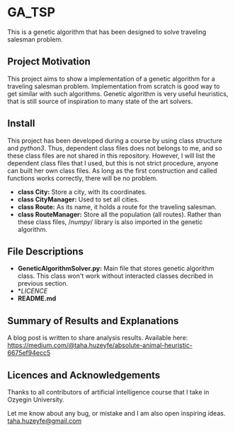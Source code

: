 # GA_TSP
This is a genetic algorithm that has been designed to solve traveling salesman problem.
## Project Motivation
This project aims to show a implementation of a genetic algorithm for a traveling salesman problem. Implementation from scratch is good way to get similar with such algorithms. Genetic algorithm is very useful heuristics, that is still source of inspiration to many state of the art solvers. 
## Install
This project has been developed during a course by using class structure and *python3*. Thus, dependent class files does not belongs to me, and so these class files are not shared in this repository. However, I will list the dependent class files that I used, but this is not strict procedure, anyone can built her own class files. As long as the first construction and called functions works correctly, there will be no problem.
* **class City:** Store a city, with its coordinates.
* **class CityManager:** Used to set all cities.
* **class Route:** As its name, it holds a route for the traveling salesman.
* **class RouteManager:** Store all the population (all routes).
Rather than these class files, /*numpy*/ library is also imported in the genetic algorithm.
## File Descriptions
* **GeneticAlgorithmSolver.py:** Main file that stores genetic algorithm class. This class won't work without interacted classes decribed in previous section.
* **LICENCE*
* **README.md**
## Summary of Results and Explanations
A blog post is written to share analysis results. Available here: https://medium.com/@taha.huzeyfe/absolute-animal-heuristic-6675ef94ecc5
## Licences and Acknowledgements
Thanks to all contributors of artificial intelligence course  that I take in Ozyegin University.

Let me know about any bug, or mistake and I am also open inspiring ideas. taha.huzeyfe@gmail.com

